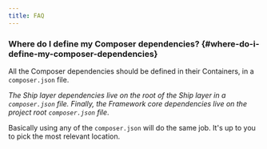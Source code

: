 ```yaml
---
title: FAQ
---
```


### Where do I define my Composer dependencies? {#where-do-i-define-my-composer-dependencies}

All the Composer dependencies should be defined in their Containers, in a `composer.json` file.

*The Ship layer dependencies live on the root of the Ship layer in a `composer.json` file.
Finally, the Framework core dependencies live on the project root `composer.json` file*.

Basically using any of the `composer.json` will do the same job. It's up to you to pick the most relevant location.

